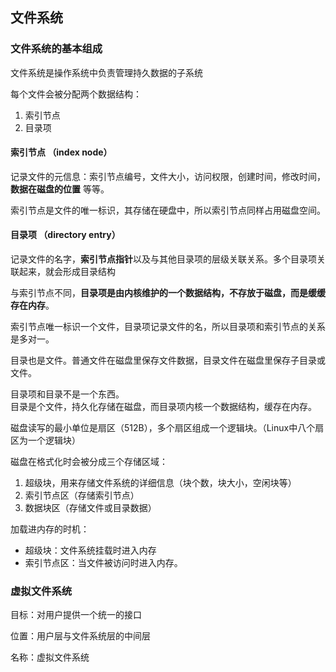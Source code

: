 ## 文件系统

### 文件系统的基本组成

文件系统是操作系统中负责管理持久数据的子系统

每个文件会被分配两个数据结构：
1. 索引节点
2. 目录项

#### 索引节点 （index node）

记录文件的元信息：索引节点编号，文件大小，访问权限，创建时间，修改时间，**数据在磁盘的位置** 等等。 

索引节点是文件的唯一标识，其存储在硬盘中，所以索引节点同样占用磁盘空间。

#### 目录项 （directory entry）

记录文件的名字，**索引节点指针**以及与其他目录项的层级关联关系。多个目录项关联起来，就会形成目录结构

与索引节点不同，**目录项是由内核维护的一个数据结构，不存放于磁盘，而是缓缓存在内存**。

索引节点唯一标识一个文件，目录项记录文件的名，所以目录项和索引节点的关系是多对一。

目录也是文件。普通文件在磁盘里保存文件数据，目录文件在磁盘里保存子目录或文件。

目录项和目录不是一个东西。  
目录是个文件，持久化存储在磁盘，而目录项内核一个数据结构，缓存在内存。

磁盘读写的最小单位是扇区（512B），多个扇区组成一个逻辑块。（Linux中八个扇区为一个逻辑块）

磁盘在格式化时会被分成三个存储区域：
1. 超级块，用来存储文件系统的详细信息（块个数，块大小，空闲块等）
2. 索引节点区（存储索引节点）
3. 数据块区（存储文件或目录数据）

加载进内存的时机：
* 超级块：文件系统挂载时进入内存
* 索引节点区：当文件被访问时进入内存。

### 虚拟文件系统

目标：对用户提供一个统一的接口

位置：用户层与文件系统层的中间层

名称：虚拟文件系统

